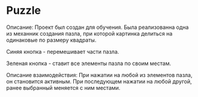 # Puzzle

Описание:
  Проект был создан для обучения. Была реализованна одна из механник создания пазла, при которой картинка делиться на одинаковые по размеру квадраты.
  
  Синяя кнопка - перемешивает части пазла.
  
  Зеленая кнопка - ставит все элементы пазла по своим местам.
  
  
Описание взаимодействия:
  При нажатии на любой из элементов пазла, он становится активным. При последующем нажатии на любой другой, ранее выбранный меняется с ним местами.
